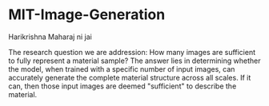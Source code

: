 # MIT-Image-Generation
Harikrishna Maharaj ni jai

The research question we are addression: How many images are sufficient to fully represent a material sample? 
The answer lies in determining whether the model, when trained with a specific number of input images, can accurately generate the complete material structure across all scales. If it can, then those input images are deemed "sufficient" to describe the material.
